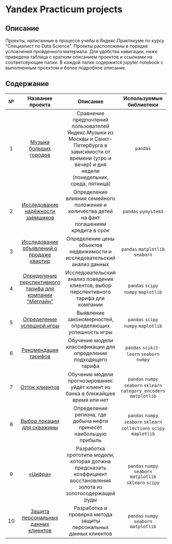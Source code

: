 # Yandex Practicum projects

## Описание
Проекты, написанные в процессе учебы в Яндекс.Практикуме по курсу "Специалист по Data Science". Проекты расположены в порядке усложнения пройденного материала. Для удобства навигации, ниже приведена таблица с кратким описанием проектов и ссылками на соответсвующие папки. В каждой папке содержится jupyter notebook с выполненным проектом и более подробное описание.

## Содержание
| № | Название проекта | Описание | Используемые библиотеки | 
| :----------------------: | :----------------------: | :----------------------: | :----------------------: |
| 1 | [Музыка больших городов](1_basics) | Сравнение предпочтений пользователей Яндекс.Музыки из Москвы и Санкт-Петербурга в зависимости от времени (утро и вечер) и дня недели (понедельник, среда, пятница)| `pandas` |
| 2 | [Исследование надёжности заёмщиков](3_preprocessing) | Определение влияния семейного положения и количества детей на факт погашениям кредита в срок | `pandas` `pymystem3` |
| 3 | [Исследование объявлений о продаже квартир](4_exploratory_data_analysis) | Определение цены объектов недвижимости и исследовательский анализ данных | `pandas` `matplotlib` `seaborn` |
| 4 | [Определение перспективного тарифа для компании "Меглайн"](5_statistic_analysis) | Исследовательский анализ поведения клиентов, выбор перспективного тарифа для компании | `pandas` `scipy` `numpy` `maplotlib` |
| 5 | [Определение успешной игры](7_complex_proj) | Выявление закономерностей, определяющих успешность игры | `pandas` `scipy` `numpy` `maplotlib` |
| 6 | [Рекомендация тарифов](8_ml_basics) | Обучение модели классификации для определения подходящего тарифа | `pandas` `scikit-learn` `seaborn` `numpy` |
| 7 | [Отток клиентов](9_supervised_learning) | Обучение модели прогнозирования: уйдёт клиент из банка в ближайшее время или нет | `pandas` `numpy` `seaborn` `sklearn` `category_encoders` `matplotlib` |
| 8 | [Выбор локации для скважины](10_ml_industry) | Определение региона, где добыча нефти принесёт наибольшую прибыль | `pandas` `numpy` `seaborn` `sklearn` `collections` `scipy` `maplotlib` |
| 9 | [«Цифра»](11_complex_proj) | Разработка прототипа модели, которая должна предсказать коэффициент восстановления золота из золотосодержащей руды | `pandas` `numpy` `seaborn` `matplotlib` `sklearn` `scipy` |
| 10 | [Защита персональных данных клиентов](12_linear_algebra) | Разработка и проверка метода защиты персональных данных клиентов | `pandas` `numpy` `seaborn` `matplotlib` |